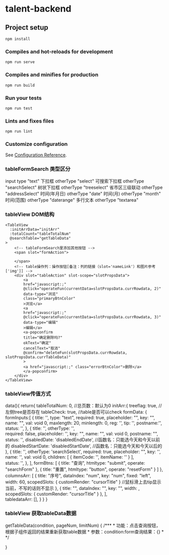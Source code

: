 # talent-backend

## Project setup
```
npm install
```

### Compiles and hot-reloads for development
```
npm run serve
```

### Compiles and minifies for production
```
npm run build
```

### Run your tests
```
npm run test
```

### Lints and fixes files
```
npm run lint
```

### Customize configuration
See [Configuration Reference](https://cli.vuejs.org/config/).


### tableFormSearch  类型区分
input            type              "text"
下拉框           otherType         "select"
可搜索下拉框      otherType         "searchSelect"
树状下拉框        otherType         "treeselect"
省市区三级联动    otherType         "addressSelect"
时间(年月日)      otherType         "date"
时间(月)          otherType         "month"
时间(范围)        otherType         "daterange"
多行文本          otherType         "textarea"

### tableView  DOM结构
    <TableView
      :initArrData="initArr"
      :totalCount="tableTotalNum"
      @searchTable="getTableData"
    >
        <!-- tableFormSearch里添加其他按钮 -->
        <span slot="formAction">
            
        </span>
        <!-- table操作列：操作按钮[备注：列的链接（slot='nameLink'）和图片参考['img']] -->
        <div slot="tableAction" slot-scope="slotPropsData">
            <a
            href="javascript:;"
            @click="operateFun(currentData=slotPropsData.currRowdata, 2)"
            data-type="浏览"
            class="primaryBtnColor"
            >浏览</a>
            <a
            href="javascript:;"
            @click="operateFun(currentData=slotPropsData.currRowdata, 3)"
            data-type="编辑"
            >编辑</a>
            <a-popconfirm
            title="确定删除吗?"
            okText="确定"
            cancelText="取消"
            @confirm="deleteFun(slotPropsData.currRowdata, slotPropsData.currTableData)"
            >
            <a href="javascript:;" class="errorBtnColor">删除</a>
            </a-popconfirm>
        </div>
    </TableView>




### tableView传值方式
data(){
    return{
        tableTotalNum: 0,   //总页数：默认为0
        <!-- tableView传值方式 -->
        initArr:{
            treeflag: true,   //左侧tree是否存在
            tableCheck: true, //table是否可以check
            <!-- formInputs 传值方式 -->
            formData: {
                <!-- forminputs -->
                formInputs:[
                <!-- input: -->
                    {
                        title: '',
                        type: "text",
                        required: true,
                        placeholder: "",
                        key: "",
                        name: "",
                        val: void 0,
                        maxlength: 20,
                        minlength: 0,
                        reg: '',
                        tip: '',
                        postname:'',
                        status: '',
                    },
                    <!-- date: -->
                    {
                        title: '',
                        otherType: '',  
                        required: false,
                        placeholder: '',
                        key: "",
                        name: "",
                        val: void 0,
                        postname: "",
                        status: '',
                        disabledDate: 'disabledEndDate',   //函数名：只能选今天和今天以前的
                        disabledStartDate: 'disabledStartDate',  //函数名：只能选今天和今天以后的
                    },
                    <!-- select/searchSelect: -->
                    {
                        title: '',
                        otherType: 'searchSelect',
                        required: true,
                        placeholder: "",
                        key: '',
                        name: '',
                        val: void 0,
                        children: [
                            {
                                itemCode: '',
                                itemName: ''
                            }
                        ],  
                        status: '',
                    },
                ],
                <!-- form btns -->
                formBtns: [
                    { title: "查询", htmltype: "submit", operate: "searchForm" },
                    { title: "重置", htmltype: "button", operate: "resetForm" }
                ]
            },
            <!-- table的表头 -->
            columnsArr: [
                {
                    title: "序号",
                    dataIndex: "num",
                    key: "num",
                    fixed: "left",
                    width: 60,
                    scopedSlots: { customRender: "cursorTitle" }   //鼠标滑上去tip显示当前，不写的话则不显示
                },
                {
                    title: "",
                    dataIndex: "",
                    key: "",
                    width: ,
                    scopedSlots: { customRender: "cursorTitle" }
                },
            ],   
            <!-- table数据 -->
            tabledataArr: [], 
        }
    }
}

### tableView  获取tableData数据

getTableData(condition, pageNum, limitNum) {
   /***
    * 功能：点击查询按钮，根据子组件返回的结果重新获取table数据
    * 参数：condition:form查询结果：{}
    *  */

}

